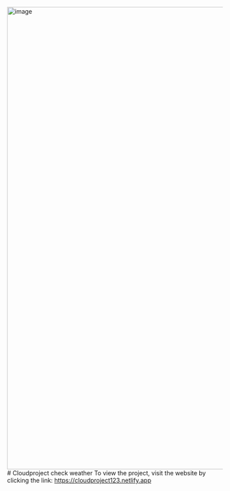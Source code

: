 <img width="1919" height="1079" alt="image" src="https://github.com/user-attachments/assets/4636f637-450a-4d05-9503-99c68b9779dd" /># Cloudproject
check weather
To view the project, visit the website by clicking the link: https://cloudproject123.netlify.app




